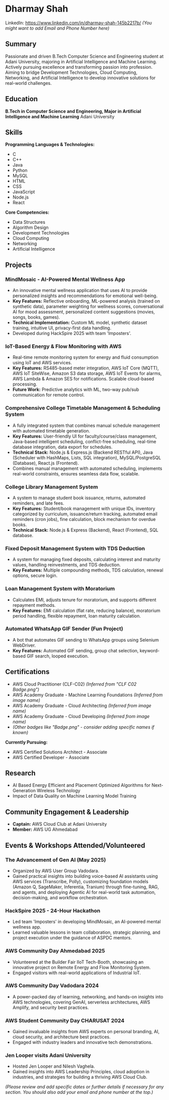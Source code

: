 # Dharmay Shah
LinkedIn: https://www.linkedin.com/in/dharmay-shah-145b2217b/
*(You might want to add Email and Phone Number here)*

## Summary
Passionate and driven B.Tech Computer Science and Engineering student at Adani University, majoring in Artificial Intelligence and Machine Learning. Actively pursuing excellence and transforming passion into profession. Aiming to bridge Development Technologies, Cloud Computing, Networking, and Artificial Intelligence to develop innovative solutions for real-world challenges.

## Education
**B.Tech in Computer Science and Engineering, Major in Artificial Intelligence and Machine Learning**
Adani University

## Skills
**Programming Languages & Technologies:**
*   C
*   C++
*   Java
*   Python
*   MySQL
*   HTML
*   CSS
*   JavaScript
*   Node.js
*   React

**Core Competencies:**
*   Data Structures
*   Algorithm Design
*   Development Technologies
*   Cloud Computing
*   Networking
*   Artificial Intelligence

## Projects

### MindMosaic - AI-Powered Mental Wellness App
*   An innovative mental wellness application that uses AI to provide personalized insights and recommendations for emotional well-being.
*   **Key Features:** Reflective onboarding, ML-powered analysis (trained on synthetic data), parameter weighting for wellness scores, conversational AI for mood assessment, personalized content suggestions (movies, songs, books, games).
*   **Technical Implementation:** Custom ML model, synthetic dataset training, intuitive UI, privacy-first data handling.
*   Developed during HackSpire 2025 with team 'Imposters'.

### IoT-Based Energy & Flow Monitoring with AWS
*   Real-time remote monitoring system for energy and fluid consumption using IoT and AWS services.
*   **Key Features:** RS485-based meter integration, AWS IoT Core (MQTT), AWS IoT SiteWise, Amazon S3 data storage, AWS IoT Events for alarms, AWS Lambda & Amazon SES for notifications. Scalable cloud-based processing.
*   **Future Work:** Predictive analytics with ML, two-way pub/sub communication for remote control.

### Comprehensive College Timetable Management & Scheduling System
*   A fully integrated system that combines manual schedule management with automated timetable generation.
*   **Key Features:** User-friendly UI for faculty/course/class management, Java-based intelligent scheduling, conflict-free scheduling, real-time database integration, data export for schedules.
*   **Technical Stack:** Node.js & Express.js (Backend RESTful API), Java (Scheduler with HashMaps, Lists, SQL integration), MySQL/PostgreSQL (Database), React.js (Frontend).
*   Combines manual management with automated scheduling, implements real-world constraints, ensures seamless data flow, scalable.

### College Library Management System
*   A system to manage student book issuance, returns, automated reminders, and late fees.
*   **Key Features:** Student/book management with unique IDs, inventory categorized by curriculum, issuance/return tracking, automated email reminders (cron jobs), fine calculation, block mechanism for overdue books.
*   **Technical Stack:** Node.js & Express (Backend), React (Frontend), SQL database.

### Fixed Deposit Management System with TDS Deduction
*   A system for managing fixed deposits, calculating interest and maturity values, handling reinvestments, and TDS deduction.
*   **Key Features:** Multiple compounding methods, TDS calculation, renewal options, secure login.

### Loan Management System with Moratorium
*   Calculates EMI, adjusts tenure for moratorium, and supports different repayment methods.
*   **Key Features:** EMI calculation (flat rate, reducing balance), moratorium period handling, flexible repayment, loan maturity calculation.

### Automated WhatsApp GIF Sender (Fun Project)
*   A bot that automates GIF sending to WhatsApp groups using Selenium WebDriver.
*   **Key Features:** Automated GIF sending, group chat selection, keyword-based GIF search, looped execution.


## Certifications
*   AWS Cloud Practitioner (CLF-C02) *(Inferred from "CLF C02 Badge.png")*
*   AWS Academy Graduate - Machine Learning Foundations *(Inferred from image name)*
*   AWS Academy Graduate - Cloud Architecting *(Inferred from image name)*
*   AWS Academy Graduate - Cloud Developing *(Inferred from image name)*
*   *(Other badges like "Badge.png" - consider adding specific names if known)*

**Currently Pursuing:**
*   AWS Certified Solutions Architect - Associate
*   AWS Certified Developer - Associate

## Research
*   AI Based Energy Efficient and Placement Optimized Algorithms for Next-Generation Wireless Technology
*   Impact of Data Quality on Machine Learning Model Training

## Community Engagement & Leadership
*   **Captain:** AWS Cloud Club at Adani University
*   **Member:** AWS UG Ahmedabad

## Events & Workshops Attended/Volunteered

### The Advancement of Gen AI (May 2025)
*   Organized by AWS User Group Vadodara.
*   Gained practical insights into building voice-based AI assistants using AWS services (Transcribe, Polly), customizing foundation models (Amazon Q, SageMaker, Inferentia, Tranium) through fine-tuning, RAG, and agents, and deploying Agentic AI for real-world task automation, decision-making, and workflow orchestration.

### HackSpire 2025 - 24-Hour Hackathon
*   Led team 'Imposters' in developing MindMosaic, an AI-powered mental wellness app.
*   Learned valuable lessons in team collaboration, strategic planning, and project execution under the guidance of ASPDC mentors.

### AWS Community Day Ahmedabad 2025
*   Volunteered at the Builder Fair IIoT Tech-Booth, showcasing an innovative project on Remote Energy and Flow Monitoring System.
*   Engaged visitors with real-world applications of Industrial IoT.

### AWS Community Day Vadodara 2024
*   A power-packed day of learning, networking, and hands-on insights into AWS technologies, covering GenAI, serverless architectures, AWS Amplify, and security best practices.

### AWS Student Community Day CHARUSAT 2024
*   Gained invaluable insights from AWS experts on personal branding, AI, cloud security, and architecture best practices.
*   Engaged with industry leaders and innovative tech demonstrations.

### Jen Looper visits Adani University
*   Hosted Jen Looper and Nilesh Vaghela.
*   Gained insights into AWS Leadership Principles, cloud adoption in industries, and strategies for building a thriving AWS Cloud Club.

*(Please review and add specific dates or further details if necessary for any section. You should also add your email and phone number at the top.)* 